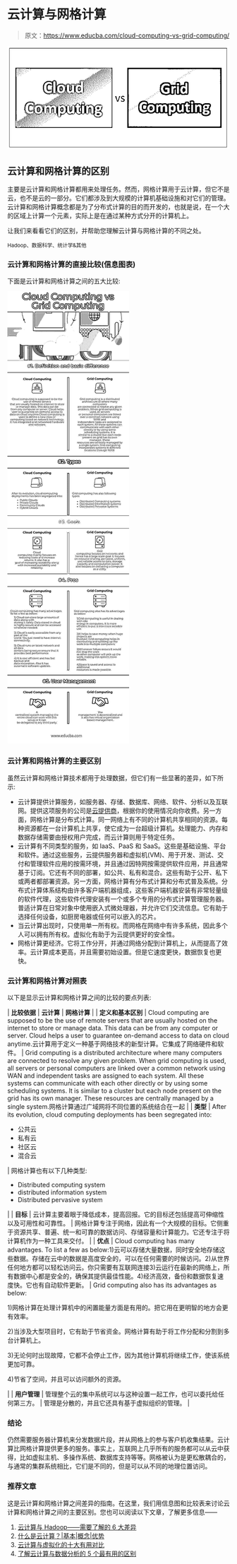 # 云计算与网格计算

> 原文：<https://www.educba.com/cloud-computing-vs-grid-computing/>

![Cloud Computing vs Grid Computing](img/f0fd24a214e8345a3b7f9acda06ae372.png)



## 云计算和网格计算的区别

主要是云计算和网格计算都用来处理任务。然而，网格计算用于云计算，但它不是云，也不是云的一部分。它们都涉及到大规模的计算机基础设施和对它们的管理。云计算和网格计算概念都是为了分布式计算的目的而开发的，也就是说，在一个大的区域上计算一个元素，实际上是在通过某种方式分开的计算机上。

让我们来看看它们的区别，并帮助您理解云计算与网格计算的不同之处。

<small>Hadoop、数据科学、统计学&其他</small>

### 云计算和网格计算的直接比较(信息图表)

下面是云计算和网格计算之间的五大比较:

![Cloud Computing vs Grid Computing](img/4b03e0f6d648c093cb2f775eae9c019d.png)



### 云计算和网格计算的主要区别

虽然云计算和网格计算技术都用于处理数据，但它们有一些显著的差异，如下所示:

*   云计算提供计算服务，如服务器、存储、数据库、网络、软件、分析以及互联网。提供这项服务的公司是[云提供商](https://www.educba.com/top-cloud-providers/)，根据你的使用情况向你收费。另一方面，网格计算是分布式计算。同一网络上有不同的计算机共享相同的资源。每种资源都在一台计算机上共享，使它成为一台超级计算机。处理能力、内存和数据存储需要由授权用户完成，而云计算则用于特定任务。
*   云计算有不同类型的服务，如 IaaS、PaaS 和 SaaS。这些是基础设施、平台和软件。通过这些服务，云提供服务器和虚拟机(VM)、用于开发、测试、交付和管理软件应用的按需环境，并且通过因特网按需提供软件应用，并且通常基于订阅。它还有不同的部署，如公共、私有和混合。这些有助于公开、私下或两者都部署资源。另一方面，网格计算有分布式计算和分布式普及系统。分布式计算体系结构由许多客户端机器组成，这些客户端机器安装有非常轻量级的软件代理，这些软件代理安装有一个或多个专用的分布式计算管理服务器。普适计算在日常对象中使用嵌入式微处理器，并允许它们交流信息。它有助于选择任何设备，如厨房电器或任何可以嵌入的芯片。
*   当云计算出现时，只使用单一所有权。而网格在网络中有许多系统，因此多个人可以拥有所有权。虚拟化有助于为云提供更好的安全性。
*   网格计算更经济。它将工作分开，并通过网络分配到计算机上，从而提高了效率。云计算成本更高，并且需要初始设置。但是它速度更快，数据恢复也更快。

### 云计算和网格计算对照表

以下是显示云计算和网格计算之间的比较的要点列表:

| **比较依据** | **云计算** | **网格计算** |
| **定义和基本区别** | Cloud computing are supposed to be the use of remote servers that are usually hosted on the internet to store or manage data. This data can be from any computer or server. Cloud helps a user to guarantee on-demand access to data on cloud anytime.云计算用于定义一种基于网络技术的新型计算。它集成了网络硬件和软件。 | Grid computing is a distributed architecture where many computers are connected to resolve any given problem. When grid computing is used, all servers or personal computers are linked over a common network using WAN and independent tasks are assigned to each system. All these systems can communicate with each other directly or by using some scheduling systems. It is similar to a cluster but each node present on the grid has its own manager. These resources are centrally managed by a single system.网格计算通过广域网将不同位置的系统结合在一起 |
| **类型** | After its evolution, cloud computing deployments has been segregated into:

*   公共云
*   私有云
*   社区云
*   混合云

 | 网格计算也有以下几种类型:

*   Distributed computing system
*   distributed information system
*   Distributed pervasive system

 |
| **目标** | 云计算主要着眼于降低成本，提高回报。它的目标还包括提高可伸缩性以及可用性和可靠性。 | 网格计算专注于网络，因此有一个大规模的目标。它侧重于资源共享、普遍、统一和可靠的数据访问、存储容量和计算能力。它还专注于将计算机作为一种工具来交付。 |
| **优点** | Cloud computing has many advantages. To list a few as below:1)云可以存储大量数据，同时安全地存储这些数据。存储在云中的数据是高度安全的，可以在任何需要的时候访问。2)从世界任何地方都可以轻松访问云。你只需要有互联网连接3)云运行在最新的网络上，所有数据中心都是安全的，确保其提供最佳性能。4)经济高效，备份和数据恢复速度快。它也有自动软件更新。 | Grid computing also has its advantages as below:

1)网格计算在处理计算机中的闲置能量方面是有用的。把它用在更明智的地方会更有效率。

2)当涉及大型项目时，它有助于节省资金。网格计算有助于将工作分配和分割到多台计算机上。

3)无论何时出现故障，它都不会停止工作，因为其他计算机将继续工作，使该系统更加可靠。

4)节省了空间，并且可以访问额外的资源。

 |
| **用户管理** | 管理整个云的集中系统可以与这种设置一起工作，也可以委托给任何第三方。 | 管理是分散的，并且它还具有基于虚拟组织的管理。 |

### 结论

仍然需要服务器计算机来分发数据片段，并从网格上的参与客户机收集结果。云计算比网格计算提供更多的服务。事实上，互联网上几乎所有的服务都可以从云中获得，比如虚拟主机、多操作系统、数据库支持等等。网格被认为是更松散耦合的，与通常的集群系统相比，它们是不同的，但是可以从不同的地理位置访问。

### 推荐文章

这是云计算和网格计算之间差异的指南。在这里，我们用信息图和比较表来讨论云计算和网格计算之间的主要区别。您也可以阅读以下文章，了解更多信息——

1.  [云计算与 Hadoop——需要了解的 6 大差异](https://www.educba.com/cloud-computing-vs-hadoop/)
2.  [什么是云计算？|基本|概念|优势](https://www.educba.com/cloud-computing-benefits/)
3.  [云计算与虚拟化的十大有用对比](https://www.educba.com/cloud-computing-vs-virtualization/)
4.  [了解云计算与数据分析的 5 个最有用的区别](https://www.educba.com/cloud-computing-vs-data-analytics/)





